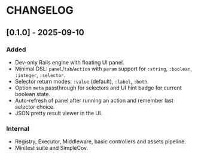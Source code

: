 # CHANGELOG

## [0.1.0] - 2025-09-10

### Added

- Dev-only Rails engine with floating UI panel.
- Minimal DSL: `panel`/`tab`/`action` with `param` support for `:string`, `:boolean`, `:integer`, `:selector`.
- Selector return modes: `:value` (default), `:label`, `:both`.
- Option `meta` passthrough for selectors and UI hint badge for current boolean state.
- Auto-refresh of panel after running an action and remember last selector choice.
- JSON pretty result viewer in the UI.

### Internal

- Registry, Executor, Middleware, basic controllers and assets pipeline.
- Minitest suite and SimpleCov.
